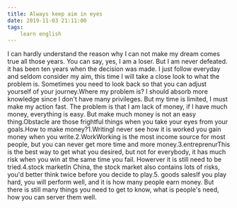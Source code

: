 ```yaml
---
title: Always keep aim in eyes
date: 2019-11-03 21:11:00
tags:
    learn english
---
```

I can hardly understand the reason why I can not make my dream comes true all those years. You can say, yes, I am a loser. But I am never defeated. it has been ten years when the decision was made. I just follow everyday and seldom consider my aim, this time I will take a close look to what the problem is. Sometimes you need to look back so that you can adjust yourself of your journey.Where my problem is? I should absorb more knowledge since I don't have many privileges. But my time is limited, I must make my action fast. The problem is that I am lack of money, if I have much money, everything is easy. But make much money is not an easy thing.Obstacle are those frightful things when you take your eyes from your goals.How to make money?1.WritingI never see how it is worked you gain money when you write.2.WorkWorking is the most income source for most people, but you can never get more time and more money.3.entreprenurThis is the best way to get what you desired, but not for everybody, it has much risk when you win at the same time you fail. Howerver it is still need to be tried.4.stock marketIn China, the stock market also contains lots of risks, you'd better think twice before you decide to play.5. goods salesIf you play hard, you will perform well, and it is how many people earn money. But there is still many things you need to get to know, what is people's need, how you can server them well.